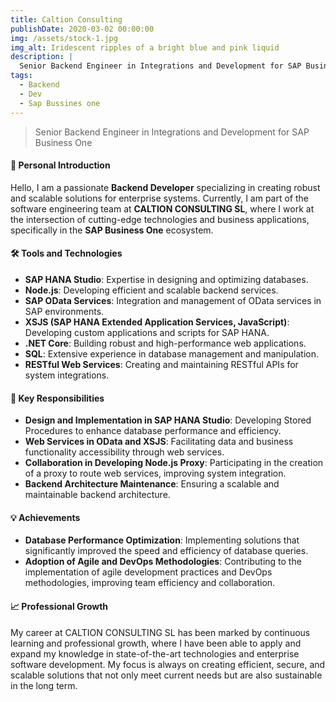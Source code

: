 ```yaml
---
title: Caltion Consulting 
publishDate: 2020-03-02 00:00:00
img: /assets/stock-1.jpg
img_alt: Iridescent ripples of a bright blue and pink liquid
description: |
  Senior Backend Engineer in Integrations and Development for SAP Business One
tags:
  - Backend
  - Dev
  - Sap Bussines one
---
```



> Senior Backend Engineer in Integrations and Development for SAP Business One

#### 👋 Personal Introduction

Hello, I am a passionate **Backend Developer** specializing in creating robust and scalable solutions for enterprise systems. Currently, I am part of the software engineering team at **CALTION CONSULTING SL**, where I work at the intersection of cutting-edge technologies and business applications, specifically in the **SAP Business One** ecosystem.

#### 🛠 Tools and Technologies

- **SAP HANA Studio**: Expertise in designing and optimizing databases.
- **Node.js**: Developing efficient and scalable backend services.
- **SAP OData Services**: Integration and management of OData services in SAP environments.
- **XSJS (SAP HANA Extended Application Services, JavaScript)**: Developing custom applications and scripts for SAP HANA.
- **.NET Core**: Building robust and high-performance web applications.
- **SQL**: Extensive experience in database management and manipulation.
- **RESTful Web Services**: Creating and maintaining RESTful APIs for system integrations.

#### 📌 Key Responsibilities

- **Design and Implementation in SAP HANA Studio**: Developing Stored Procedures to enhance database performance and efficiency.
- **Web Services in OData and XSJS**: Facilitating data and business functionality accessibility through web services.
- **Collaboration in Developing Node.js Proxy**: Participating in the creation of a proxy to route web services, improving system integration.
- **Backend Architecture Maintenance**: Ensuring a scalable and maintainable backend architecture.

#### 💡 Achievements

- **Database Performance Optimization**: Implementing solutions that significantly improved the speed and efficiency of database queries.
- **Adoption of Agile and DevOps Methodologies**: Contributing to the implementation of agile development practices and DevOps methodologies, improving team efficiency and collaboration.

#### 📈 Professional Growth

My career at CALTION CONSULTING SL has been marked by continuous learning and professional growth, where I have been able to apply and expand my knowledge in state-of-the-art technologies and enterprise software development. My focus is always on creating efficient, secure, and scalable solutions that not only meet current needs but are also sustainable in the long term.

